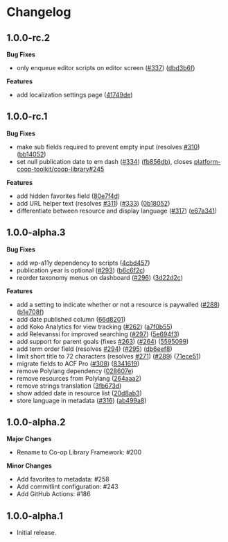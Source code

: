 # Changelog #
## 1.0.0-rc.2 ##
**Bug Fixes**

* only enqueue editor scripts on editor screen ([#337](https://github.com/platform-coop-toolkit/coop-library-framework/issues/337)) ([dbd3b6f](https://github.com/platform-coop-toolkit/coop-library-framework/commit/dbd3b6f5211c664ffef44a0fdb6510606b2f6575))

**Features**

* add localization settings page ([41749de](https://github.com/platform-coop-toolkit/coop-library-framework/commit/41749de171ede6326fe944f9c2512765e95878c9))

## 1.0.0-rc.1 ##
**Bug Fixes**

* make sub fields required to prevent empty input (resolves [#310](https://github.com/platform-coop-toolkit/coop-library-framework/issues/310)) ([bb14052](https://github.com/platform-coop-toolkit/coop-library-framework/commit/bb14052d4157fd20474f1a88853eeeb7a0eabc3c))
* set null publication date to em dash ([#334](https://github.com/platform-coop-toolkit/coop-library-framework/issues/334)) ([fb856db](https://github.com/platform-coop-toolkit/coop-library-framework/commit/fb856dba75ea0448498b1c311947f0b54b3ccda2)), closes [platform-coop-toolkit/coop-library#245](https://github.com/platform-coop-toolkit/coop-library/issues/245)

**Features**

* add hidden favorites field ([80e7f4d](https://github.com/platform-coop-toolkit/coop-library-framework/commit/80e7f4d33eaa51667a685e2325b5aaf94ff9da13))
* add URL helper text (resolves [#311](https://github.com/platform-coop-toolkit/coop-library-framework/issues/311)) ([#333](https://github.com/platform-coop-toolkit/coop-library-framework/issues/333)) ([0b18052](https://github.com/platform-coop-toolkit/coop-library-framework/commit/0b1805217638a351c4856424024b0e3998d309ce))
* differentiate between resource and display language ([#317](https://github.com/platform-coop-toolkit/coop-library-framework/issues/317)) ([e67a341](https://github.com/platform-coop-toolkit/coop-library-framework/commit/e67a34121bbac3bc46eaf0fad3f95014382e2f46))

## 1.0.0-alpha.3 ##
**Bug Fixes**

* add wp-a11y dependency to scripts ([4cbd457](https://github.com/platform-coop-toolkit/coop-library-framework/commit/4cbd4570219b858146d3e3d4236f5cfcc9afc5cc))
* publication year is optional ([#293](https://github.com/platform-coop-toolkit/coop-library-framework/issues/293)) ([b6c6f2c](https://github.com/platform-coop-toolkit/coop-library-framework/commit/b6c6f2c275da7946083fbbed49c54c82e8c5d08a))
* reorder taxonomy menus on dashboard ([#296](https://github.com/platform-coop-toolkit/coop-library-framework/issues/296)) ([3d22d2c](https://github.com/platform-coop-toolkit/coop-library-framework/commit/3d22d2c28081ff1826bc5da3424a065e145c89db))

**Features**

* add a setting to indicate whether or not a resource is paywalled ([#288](https://github.com/platform-coop-toolkit/coop-library-framework/issues/288)) ([b1e708f](https://github.com/platform-coop-toolkit/coop-library-framework/commit/b1e708f1e6663a088b98f540d104a168e906a20f))
* add date published column ([66d8201](https://github.com/platform-coop-toolkit/coop-library-framework/commit/66d82015144b8b53098ecd7f6b20b08d9aea2bf8))
* add Koko Analytics for view tracking ([#262](https://github.com/platform-coop-toolkit/coop-library-framework/issues/262)) ([a7f0b55](https://github.com/platform-coop-toolkit/coop-library-framework/commit/a7f0b5593c93ae5fc7bb5124450632987f5d6061))
* add Relevanssi for improved searching ([#297](https://github.com/platform-coop-toolkit/coop-library-framework/issues/297)) ([5e694f3](https://github.com/platform-coop-toolkit/coop-library-framework/commit/5e694f3bdd4b40d50ab073e78036fd97cab0caaa))
* add support for parent goals (fixes [#263](https://github.com/platform-coop-toolkit/coop-library-framework/issues/263)) ([#264](https://github.com/platform-coop-toolkit/coop-library-framework/issues/264)) ([5595099](https://github.com/platform-coop-toolkit/coop-library-framework/commit/559509918ef0556ee15e0a2b39b26a1addfaaaca))
* add term order field (resolves [#294](https://github.com/platform-coop-toolkit/coop-library-framework/issues/294)) ([#295](https://github.com/platform-coop-toolkit/coop-library-framework/issues/295)) ([db6eef8](https://github.com/platform-coop-toolkit/coop-library-framework/commit/db6eef823d3b5c11b5545eee5befa9f4c1588a23))
* limit short title to 72 characters (resolves [#271](https://github.com/platform-coop-toolkit/coop-library-framework/issues/271)) ([#289](https://github.com/platform-coop-toolkit/coop-library-framework/issues/289)) ([71ece51](https://github.com/platform-coop-toolkit/coop-library-framework/commit/71ece519e34d7061f9a47370273a6cd92cf09da4))
* migrate fields to ACF Pro ([#308](https://github.com/platform-coop-toolkit/coop-library-framework/issues/308)) ([8341619](https://github.com/platform-coop-toolkit/coop-library-framework/commit/83416192daf2ebb73b79104a4e6384205d1ec149))
* remove Polylang dependency ([028607e](https://github.com/platform-coop-toolkit/coop-library-framework/commit/028607ec522464fab4580ea6d5131b1b2cfd6127))
* remove resources from Polylang ([264aaa2](https://github.com/platform-coop-toolkit/coop-library-framework/commit/264aaa2270b22a4ab03d5e6d78ec5a747ea77f47))
* remove strings translation ([3fb673d](https://github.com/platform-coop-toolkit/coop-library-framework/commit/3fb673d75967a00957b76ca02b1e7fec4a24a04e))
* show added date in resource list ([20d8ab3](https://github.com/platform-coop-toolkit/coop-library-framework/commit/20d8ab33d28adbd86791f7e567cf1915a976a945))
* store language in metadata ([#316](https://github.com/platform-coop-toolkit/coop-library-framework/issues/316)) ([ab499a8](https://github.com/platform-coop-toolkit/coop-library-framework/commit/ab499a87551905d4a5e562fdb4088848a79ed4bd))

## 1.0.0-alpha.2 ##
**Major Changes**

- Rename to Co-op Library Framework: #200

**Minor Changes**

- Add favorites to metadata: #258
- Add commitlint configuration: #243
- Add GitHub Actions: #186

## 1.0.0-alpha.1 ##
* Initial release.
